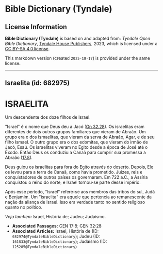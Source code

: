 # Bible Dictionary (Tyndale)

## License Information

**Bible Dictionary (Tyndale)** is based on and adapted from: _Tyndale Open Bible Dictionary_, [Tyndale House Publishers](https://tyndaleopenresources.com/), 2023, which is licensed under a [CC BY-SA 4.0 license](https://creativecommons.org/licenses/by-sa/4.0/legalcode.en).

This markdown version (created `2025-10-17`) is provided under the same license.



--------------------------------

## Israelita (id: 682975)

ISRAELITA
=========

Um descendente dos doze filhos de Israel.

"Israel" é o nome que Deus deu a Jacó ([Gn 32\.28](https://ref.ly/Gen32:28)). Os israelitas eram diferentes de dois outros grupos familiares que vieram de Abraão. Um grupo era o dos ismaelitas, que vieram da serva de Abraão, Agar, e de seu filho Ismael. O outro grupo era o dos edomitas, que vieram do irmão de Jacó, Esaú. Os israelitas viveram no Egito desde a época de José até o Êxodo. Então Deus os conduziu a Canaã para cumprir sua promessa a Abraão ([17\.8](https://ref.ly/Gen17:8)).

Deus guiou os israelitas para fora do Egito através do deserto. Depois, Ele os levou para a terra de Canaã, como havia prometido. Juízes, reis e conquistadores de outros países os governaram. Em 722 a.C., a Assíria conquistou o reino do norte, e Israel tornou\-se parte desse império.

Após esse período, "Israel" refere\-se aos membros das tribos do sul, Judá e Benjamim. Um "israelita" era aquele que pertencia ao remanescente da nação da aliança de Israel. Isso era verdade tanto no sentido religioso quanto no político.

*Veja também* Israel, História de; Judeu; Judaísmo.

* **Associated Passages:** GEN 17:8; GEN 32:28
* **Associated Articles:** Israel, História de (ID: `682974@TyndaleBibleDictionary`); Judeu (ID: `161833@TyndaleBibleDictionary`); Judaísmo (ID: `125285@TyndaleBibleDictionary`)

